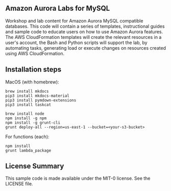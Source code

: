 ## Amazon Aurora Labs for MySQL

Workshop and lab content for Amazon Aurora MySQL compatible databases. This code will contain a series of templates, instructional guides and sample code to educate users on how to use Amazon Aurora features. The AWS CloudFormation templates will create the relevant resources in a user's account, the Bash and Python scripts will support the lab, by automating tasks, generating load or execute changes on resources created using AWS CloudFormation.

## Installation steps

MacOS (with homebrew):
```
brew install mkdocs
pip3 install mkdocs-material
pip3 install pymdown-extensions
pip3 install taskcat

brew install node
npm install -g npm
npm install -g grunt-cli
grunt deploy-all --region=us-east-1 --bucket=<your-s3-bucket>
```

For functions (each):
```
npm install
grunt lambda_package
```

## License Summary

This sample code is made available under the MIT-0 license. See the LICENSE file.
